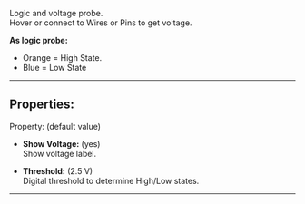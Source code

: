 Logic and voltage probe.<br>
Hover or connect to Wires or Pins to get voltage.

**As logic probe:**
- Orange = High State.
- Blue = Low State

---

## Properties:
Property: (default value)<br>

- **Show Voltage:** (yes)<br>
   Show voltage label. <br>

- **Threshold:** (2.5 V)<br>
   Digital threshold to determine High/Low states. <br>

---
